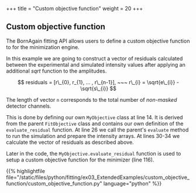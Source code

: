 +++
title = "Custom objective function"
weight = 20
+++

## Custom objective function

The BornAgain fitting API allows users to define a custom objective function to for the minimization engine.

In this example we are going to construct a vector of residuals calculated between the
experimental and simulated intensity values after applying an additional $sqrt$ function to the amplitudes.

$$
residuals = [r\_{0}, r_{1}, ... , r\_{n-1}], ~~~ r\_{i} = \sqrt{e\_{i}} - \sqrt{s\_{i}}
$$

The length of vector `n` corresponds to the total number of *non-masked* detector channels.

This is done by defining our own `MyObjective` class at line 14. It is derived from the parent `FitObjective` class and contains our own definition of the `evaluate_residual` function. At line 26 we call the parent's `evaluate` method to run the simulation and prepare the intensity arrays. At lines 30-34 we calculate the vector of residuals as described above.

Later in the code, the `MyObjective.evaluate_residual` function is used to setup a custom objective function for the minimizer (line 116).

{{% highlightfile file="/static/files/python/fitting/ex03_ExtendedExamples/custom_objective_function/custom_objective_function.py" language="python" %}}
